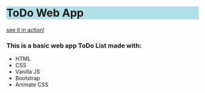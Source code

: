 <h1 style="background-color:powderblue;">ToDo Web App</h1>
<a href="www.google.com">see it in action!</a>

<h3>This is a basic web app ToDo List made with:</h3>
<ul>
  <li>HTML</li>
  <li>CSS</li>
  <li>Vanilla JS</li>
  <li>Bootstrap</li>
  <li>Animate CSS</li>
